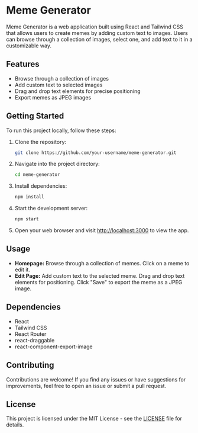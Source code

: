 # Meme Generator

Meme Generator is a web application built using React and Tailwind CSS that allows users to create memes by adding custom text to images. Users can browse through a collection of images, select one, and add text to it in a customizable way.

## Features
- Browse through a collection of images
- Add custom text to selected images
- Drag and drop text elements for precise positioning
- Export memes as JPEG images

## Getting Started
To run this project locally, follow these steps:

1. Clone the repository:

    ```bash
    git clone https://github.com/your-username/meme-generator.git
    ```

2. Navigate into the project directory:

    ```bash
    cd meme-generator
    ```

3. Install dependencies:

    ```bash
    npm install
    ```

4. Start the development server:

    ```bash
    npm start
    ```

5. Open your web browser and visit [http://localhost:3000](http://localhost:3000) to view the app.

## Usage
- **Homepage:** Browse through a collection of memes. Click on a meme to edit it.
- **Edit Page:** Add custom text to the selected meme. Drag and drop text elements for positioning. Click "Save" to export the meme as a JPEG image.

## Dependencies
- React
- Tailwind CSS
- React Router
- react-draggable
- react-component-export-image

## Contributing
Contributions are welcome! If you find any issues or have suggestions for improvements, feel free to open an issue or submit a pull request.

## License
This project is licensed under the MIT License - see the [LICENSE](LICENSE) file for details.
